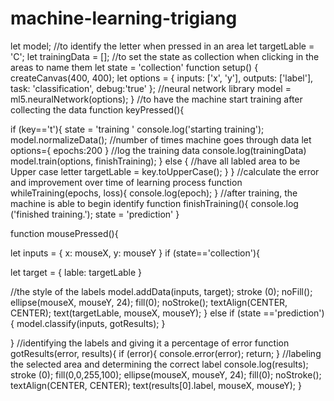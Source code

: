 # machine-learning-trigiang

let model;
//to identify the letter when pressed in an area
let targetLable = 'C';
let trainingData = [];
//to set the state as collection when clicking in the areas to name them
let state = 'collection'
function setup() {
        createCanvas(400, 400);
 let options = {
   inputs: ['x', 'y'],
   outputs: ['label'],
   task: 'classification',
   debug:'true'
 };
//neural network library
  model = ml5.neuralNetwork(options);
}
//to have the machine start training after collecting the data
function keyPressed(){

if (key=='t'){
  state = 'training '
  console.log('starting training');
  model.normalizeData();
//number of times machine goes through data
  let options={
    epochs:200
  }
//log the training data
  console.log(trainingData)
  model.train(options, finishTraining);
} else {
//have all labled area to be Upper case letter
  targetLable = key.toUpperCase();
  }
}
//calculate the error and improvement over time of learning process
function whileTraining(epochs, loss){
  console.log(epoch);
}
//after training, the machine is able to begin identify 
function finishTraining(){
  console.log ('finished training.');
  state = 'prediction'
}

function mousePressed(){

let inputs = {
  x: mouseX,
  y: mouseY
}
if (state=='collection'){

let target = {
  lable: targetLable
}

//the style of the labels
model.addData(inputs, target);
  stroke (0);
  noFill();
  ellipse(mouseX, mouseY, 24);
  fill(0);
  noStroke();
  textAlign(CENTER, CENTER);
  text(targetLable, mouseX, mouseY);
} else if (state =='prediction'){
  model.classify(inputs, gotResults);
}

}
//identifying the labels and giving it a percentage of error
function gotResults(error, results){
  if (error){
    console.error(error);
    return;
}
//labeling the selected area and determining the correct label
  console.log(results);
  stroke (0);
  fill(0,0,255,100);
  ellipse(mouseX, mouseY, 24);
  fill(0);
  noStroke();
  textAlign(CENTER, CENTER);
  text(results[0].label, mouseX, mouseY);
}
